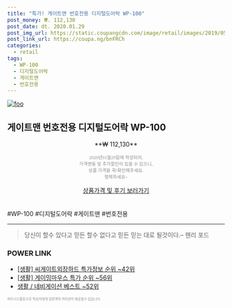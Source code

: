 ```yaml
--- 
title: "특가! 게이트맨 번호전용 디지털도어락 WP-100" 
post_money: ₩. 112,130 
post_date: dt. 2020.01.29 
post_img_url: https://static.coupangcdn.com/image/retail/images/2019/05/02/17/4/c83c4825-af3c-47a4-9515-ad4acad06d4a.jpg 
post_link_url: https://coupa.ng/bnFRCh 
categories: 
  - retail 
tags: 
  - WP-100 
  - 디지털도어락 
  - 게이트맨 
  - 번호전용 
--- 
```

[![foo](https://static.coupangcdn.com/image/retail/images/2019/05/02/17/4/c83c4825-af3c-47a4-9515-ad4acad06d4a.jpg)](https://coupa.ng/bnFRCh) 

## 게이트맨 번호전용 디지털도어락 WP-100 
<p style="text-align: center;">**₩ 112,130**</p> 
<p style="text-align: center;"><span style="color: #898c8f; font-family: Georgia,Times,serif; font-size: 0.75em;">2020년01월29일에 작성되어, <br>가격변동 및 추가할인이 있을 수 있으니,<br> 상품 가격을 꼭!확인해주세요.<br>행복하세요~</span> 
</p>	 
<div markdown="0" style="text-align: center;"><a href="https://coupa.ng/bnFRCh" class="btn btn--success">상품가격 및 후기 보러가기</a></div> 
<br><br> 
  #WP-100 #디지털도어락 #게이트맨 #번호전용 
<hr> 

> 당신이 할수 있다고 믿든 할수 없다고 믿든 믿는 대로 될것이다.–  헨리 포드 


### POWER LINK

* <a href="https://blog.naver.com/sakai111/221779858204" target="_blank"> [생활] 씨게이트외장하드 특가정보 순위 ~42위</a>
* <a href="https://blog.naver.com/sakai111/221785337277" target="_blank"> [생활] 게이밍마우스 특가 순위 ~56위</a>
* <a href="https://blog.naver.com/santokki14/221779747079" target="_blank">생활 / 네비게이션 베스트 ~52위</a>

<span style="color: #898c8f; font-family: Georgia,Times,serif; font-size: 0.55em;">파트너스활동으로 작성자에게 일정액의 커미션이 제공될수 있습니다.</span> 
